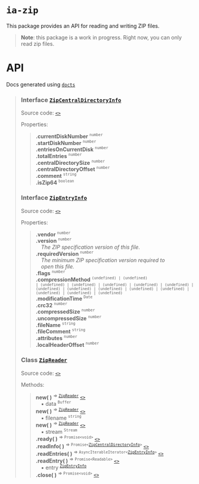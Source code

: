 # `ia-zip`

This package provides an API for reading and writing ZIP files.

> **Note**: this package is a work in progress. Right now, you can only read zip files.

# API
Docs generated using [`docts`](https://github.com/charto/docts)
>
> <a name="api-ZipCentralDirectoryInfo"></a>
> ### Interface [`ZipCentralDirectoryInfo`](#api-ZipCentralDirectoryInfo)
> Source code: [`<>`](http://github.com/laptou/ia-zip/blob/fdde2bc/src/parser.ts#L135-L145)  
>  
> Properties:  
> > **.currentDiskNumber** <sup><code>number</code></sup>  
> > **.startDiskNumber** <sup><code>number</code></sup>  
> > **.entriesOnCurrentDisk** <sup><code>number</code></sup>  
> > **.totalEntries** <sup><code>number</code></sup>  
> > **.centralDirectorySize** <sup><code>number</code></sup>  
> > **.centralDirectoryOffset** <sup><code>number</code></sup>  
> > **.comment** <sup><code>string</code></sup>  
> > **.isZip64** <sup><code>boolean</code></sup>  
>
> <a name="api-ZipEntryInfo"></a>
> ### Interface [`ZipEntryInfo`](#api-ZipEntryInfo)
> Source code: [`<>`](http://github.com/laptou/ia-zip/blob/fdde2bc/src/parser.ts#L99-L133)  
>  
> Properties:  
> > **.vendor** <sup><code>number</code></sup>  
> > **.version** <sup><code>number</code></sup>  
> > &emsp;<em>The ZIP specification version of this file.</em>  
> > **.requiredVersion** <sup><code>number</code></sup>  
> > &emsp;<em>The minimum ZIP specification version required to</em>  
> > &emsp;<em>open this file.</em>  
> > **.flags** <sup><code>number</code></sup>  
> > **.compressionMethod** <sup><code>(undefined) | (undefined) | (undefined) | (undefined) | (undefined) | (undefined) | (undefined) | (undefined) | (undefined) | (undefined) | (undefined) | (undefined) | (undefined) | (undefined) | (undefined)</code></sup>  
> > **.modificationTime** <sup><code>Date</code></sup>  
> > **.crc32** <sup><code>number</code></sup>  
> > **.compressedSize** <sup><code>number</code></sup>  
> > **.uncompressedSize** <sup><code>number</code></sup>  
> > **.fileName** <sup><code>string</code></sup>  
> > **.fileComment** <sup><code>string</code></sup>  
> > **.attributes** <sup><code>number</code></sup>  
> > **.localHeaderOffset** <sup><code>number</code></sup>  
>
> <a name="api-ZipReader"></a>
> ### Class [`ZipReader`](#api-ZipReader)
> Source code: [`<>`](http://github.com/laptou/ia-zip/blob/fdde2bc/src/parser.ts#L147-L418)  
>  
> Methods:  
> > **new( )** <sup>&rArr; <code>[ZipReader](#api-ZipReader)</code></sup> [`<>`](http://github.com/laptou/ia-zip/blob/fdde2bc/src/parser.ts#L172)  
> > &emsp;&#x25aa; data <sup><code>Buffer</code></sup>  
> > **new( )** <sup>&rArr; <code>[ZipReader](#api-ZipReader)</code></sup> [`<>`](http://github.com/laptou/ia-zip/blob/fdde2bc/src/parser.ts#L173)  
> > &emsp;&#x25aa; filename <sup><code>string</code></sup>  
> > **new( )** <sup>&rArr; <code>[ZipReader](#api-ZipReader)</code></sup> [`<>`](http://github.com/laptou/ia-zip/blob/fdde2bc/src/parser.ts#L174)  
> > &emsp;&#x25aa; stream <sup><code>Stream</code></sup>  
> > **.ready( )** <sup>&rArr; <code>Promise&lt;void&gt;</code></sup> [`<>`](http://github.com/laptou/ia-zip/blob/fdde2bc/src/parser.ts#L180-L183)  
> > **.readInfo( )** <sup>&rArr; <code>Promise&lt;[ZipCentralDirectoryInfo](#api-ZipCentralDirectoryInfo)&gt;</code></sup> [`<>`](http://github.com/laptou/ia-zip/blob/fdde2bc/src/parser.ts#L185-L258)  
> > **.readEntries( )** <sup>&rArr; <code>AsyncIterableIterator&lt;[ZipEntryInfo](#api-ZipEntryInfo)&gt;</code></sup> [`<>`](http://github.com/laptou/ia-zip/blob/fdde2bc/src/parser.ts#L260-L377)  
> > **.readEntry( )** <sup>&rArr; <code>Promise&lt;Readable&gt;</code></sup> [`<>`](http://github.com/laptou/ia-zip/blob/fdde2bc/src/parser.ts#L380-L412)  
> > &emsp;&#x25aa; entry <sup><code>[ZipEntryInfo](#api-ZipEntryInfo)</code></sup>  
> > **.close( )** <sup>&rArr; <code>Promise&lt;void&gt;</code></sup> [`<>`](http://github.com/laptou/ia-zip/blob/fdde2bc/src/parser.ts#L414-L417)  
